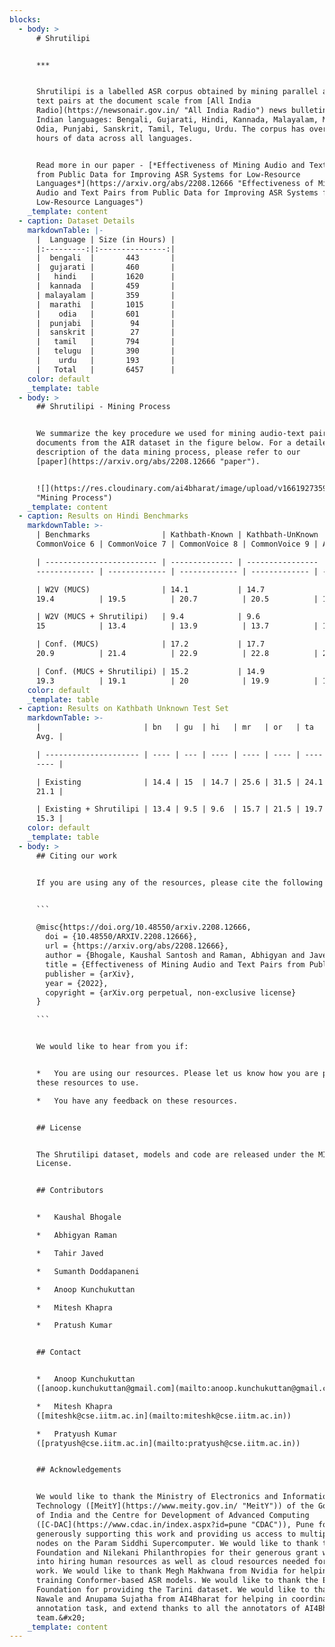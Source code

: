```yaml
---
blocks:
  - body: >
      # Shrutilipi


      ***


      Shrutilipi is a labelled ASR corpus obtained by mining parallel audio and
      text pairs at the document scale from [All India
      Radio](https://newsonair.gov.in/ "All India Radio") news bulletins for 12
      Indian languages: Bengali, Gujarati, Hindi, Kannada, Malayalam, Marathi,
      Odia, Punjabi, Sanskrit, Tamil, Telugu, Urdu. The corpus has over 6400
      hours of data across all languages.


      Read more in our paper - [*Effectiveness of Mining Audio and Text Pairs
      from Public Data for Improving ASR Systems for Low-Resource
      Languages*](https://arxiv.org/abs/2208.12666 "Effectiveness of Mining
      Audio and Text Pairs from Public Data for Improving ASR Systems for
      Low-Resource Languages")
    _template: content
  - caption: Dataset Details
    markdownTable: |-
      |  Language | Size (in Hours) |
      |:---------:|:---------------:|
      |  bengali  |       443       |
      |  gujarati |       460       |
      |   hindi   |       1620      |
      |  kannada  |       459       |
      | malayalam |       359       |
      |  marathi  |       1015      |
      |    odia   |       601       |
      |  punjabi  |        94       |
      |  sanskrit |        27       |
      |   tamil   |       794       |
      |   telugu  |       390       |
      |    urdu   |       193       |
      |   Total   |       6457      |
    color: default
    _template: table
  - body: >
      ## Shrutilipi - Mining Process


      We summarize the key procedure we used for mining audio-text pairs from
      documents from the AIR dataset in the figure below. For a detailed
      description of the data mining process, please refer to our
      [paper](https://arxiv.org/abs/2208.12666 "paper").


      ![](https://res.cloudinary.com/ai4bharat/image/upload/v1661927359/alignment-figure_pie8yd.png
      "Mining Process")
    _template: content
  - caption: Results on Hindi Benchmarks
    markdownTable: >-
      | Benchmarks                | Kathbath-Known | Kathbath-UnKnown | Tarini |
      CommonVoice 6 | CommonVoice 7 | CommonVoice 8 | CommonVoice 9 | Avg. |

      | ------------------------- | -------------- | ---------------- | ------ |
      ------------- | ------------- | ------------- | ------------- | ---- |

      | W2V (MUCS)                | 14.1           | 14.7             | 22.7   |
      19.4          | 19.5          | 20.7          | 20.5          | 18.8 |

      | W2V (MUCS + Shrutilipi)   | 9.4            | 9.6              | 19.7   |
      15            | 13.4          | 13.9          | 13.7          | 13.5 |

      | Conf. (MUCS)              | 17.2           | 17.7             | 25.4   |
      20.9          | 21.4          | 22.9          | 22.8          | 21.2 |

      | Conf. (MUCS + Shrutilipi) | 15.2           | 14.9             | 23.9   |
      19.3          | 19.1          | 20            | 19.9          | 18.9 |
    color: default
    _template: table
  - caption: Results on Kathbath Unknown Test Set
    markdownTable: >-
      |                       | bn   | gu  | hi   | mr   | or   | ta   | te   |
      Avg. |

      | --------------------- | ---- | --- | ---- | ---- | ---- | ---- | ---- |
      ---- |

      | Existing              | 14.4 | 15  | 14.7 | 25.6 | 31.5 | 24.1 | 22.3 |
      21.1 |

      | Existing + Shrutilipi | 13.4 | 9.5 | 9.6  | 15.7 | 21.5 | 19.7 | 17.7 |
      15.3 |
    color: default
    _template: table
  - body: >
      ## Citing our work


      If you are using any of the resources, please cite the following article:


      ```

      @misc{https://doi.org/10.48550/arxiv.2208.12666,
        doi = {10.48550/ARXIV.2208.12666},
        url = {https://arxiv.org/abs/2208.12666},
        author = {Bhogale, Kaushal Santosh and Raman, Abhigyan and Javed, Tahir and Doddapaneni, Sumanth and Kunchukuttan, Anoop and Kumar, Pratyush and Khapra, Mitesh M.},
        title = {Effectiveness of Mining Audio and Text Pairs from Public Data for Improving ASR Systems for Low-Resource Languages},
        publisher = {arXiv},
        year = {2022},
        copyright = {arXiv.org perpetual, non-exclusive license}
      }

      ```


      We would like to hear from you if:


      *   You are using our resources. Please let us know how you are putting
      these resources to use.

      *   You have any feedback on these resources.


      ## License


      The Shrutilipi dataset, models and code are released under the MIT
      License.


      ## Contributors


      *   Kaushal Bhogale

      *   Abhigyan Raman

      *   Tahir Javed

      *   Sumanth Doddapaneni

      *   Anoop Kunchukuttan

      *   Mitesh Khapra

      *   Pratush Kumar


      ## Contact


      *   Anoop Kunchukuttan
      ([anoop.kunchukuttan@gmail.com](mailto:anoop.kunchukuttan@gmail.com))

      *   Mitesh Khapra
      ([miteshk@cse.iitm.ac.in](mailto:miteshk@cse.iitm.ac.in))

      *   Pratyush Kumar
      ([pratyush@cse.iitm.ac.in](mailto:pratyush@cse.iitm.ac.in))


      ## Acknowledgements


      We would like to thank the Ministry of Electronics and Information
      Technology ([MeitY](https://www.meity.gov.in/ "MeitY")) of the Government
      of India and the Centre for Development of Advanced Computing
      ([C-DAC](https://www.cdac.in/index.aspx?id=pune "CDAC")), Pune for
      generously supporting this work and providing us access to multiple GPU
      nodes on the Param Siddhi Supercomputer. We would like to thank the EkStep
      Foundation and Nilekani Philanthropies for their generous grant which went
      into hiring human resources as well as cloud resources needed for this
      work. We would like to thank Megh Makhwana from Nvidia for helping in
      training Conformer-based ASR models. We would like to thank the EkStep
      Foundation for providing the Tarini dataset. We would like to thank Janki
      Nawale and Anupama Sujatha from AI4Bharat for helping in coordinating the
      annotation task, and extend thanks to all the annotators of AI4Bharat
      team.&#x20;
    _template: content
---
```


